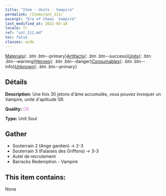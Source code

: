 ```yaml
---
title: "Item - Units - Vampire"
permalink: /Items/unt_211/
excerpt: "Era of Chaos  Vampire"
last_modified_at: 2021-03-18
locale: fr
ref: "unt_211.md"
toc: false
classes: wide
---
```

 [Materials](/fr/Items/){: .btn .btn--primary}[Artifacts](/fr/Items/Artifacts/){: .btn .btn--success}[Units](/fr/Items/Units/){: .btn .btn--warning}[Heroes](/fr/Items/Heroes/){: .btn .btn--danger}[Consumables](/fr/Items/Consumables/){: .btn .btn--info}[Unknown](/fr/Items/Unknown/){: .btn .btn--primary}

## Détails
 **Description:** Une fois 30  jetons d'âme accumulés, vous pouvez invoquer un Vampire, unité d'aptitude SR.

 **Quality:** <span style="color: #DA70D6">OK</span>

 **Type:** Unit Soul

## Gather

*    Souterrain 2 (Ange gardien) -> 2-3 
*    Souterrain 3 (Falaises des Griffons) -> 3-3 
*    Autel de recrutement 
*    Barracks Redemption - Vampire 

## This item contains:

  None


